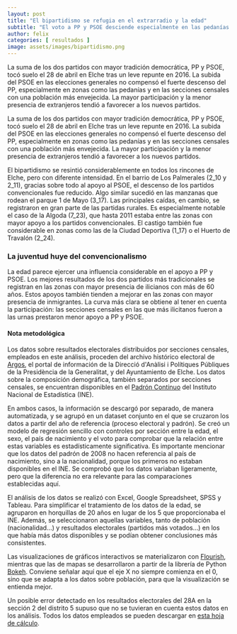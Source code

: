 ```yaml
---
layout: post
title: "El bipartidismo se refugia en el extrarradio y la edad"
subtitle: "El voto a PP y PSOE desciende especialmente en las pedanías y en las zonas con menor presencia de mayores de 60 años, pero resiste en las secciones con mayor inmigración y menor participación"
author: felix 
categories: [ resultados ]
image: assets/images/bipartidismo.png
---
```

La suma de los dos partidos con mayor tradición democrática, PP y PSOE, tocó suelo el 28 de abril en Elche tras un leve repunte en 2016. La subida del PSOE en las elecciones generales no compensó el fuerte descenso del PP, especialmente en zonas como las pedanías y en las secciones censales con una población más envejecida. La mayor participación y la menor presencia de extranjeros tendió a favorecer a los nuevos partidos.

<div class="flourish-embed" data-src="visualisation/339037"></div><script src="https://public.flourish.studio/resources/embed.js"></script>

La suma de los dos partidos con mayor tradición democrática, PP y PSOE, tocó suelo el 28 de abril en Elche tras un leve repunte en 2016. La subida del PSOE en las elecciones generales no compensó el fuerte descenso del PP, especialmente en zonas como las pedanías y en las secciones censales con una población más envejecida. La mayor participación y la menor presencia de extranjeros tendió a favorecer a los nuevos partidos.

El bipartidismo se resintió considerablemente en todos los rincones de Elche, pero con diferente intensidad. En el barrio de Los Palmerales (2_10 y 2_11), gracias sobre todo al apoyo al PSOE, el descenso de los partidos convencionales fue reducido. Algo similar sucedió en las manzanas que rodean el parque 1 de Mayo (3_17). Las principales caídas, en cambio, se registraron en gran parte de las partidas rurales. Es especialmente notable el caso de la Algoda (7_23), que hasta 2011 estaba entre las zonas con mayor apoyo a los partidos convencionales. El castigo también fue considerable en zonas como las de la Ciudad Deportiva (1_17) o el Huerto de Travalón (2_24). 

<div class="flourish-embed" data-src="story/40034"></div><script src="https://public.flourish.studio/resources/embed.js"></script>

### La juventud huye del convencionalismo

La edad parece ejercer una influencia considerable en el apoyo a PP y PSOE. Los mejores resultados de los dos partidos más tradicionales se registran en las zonas con mayor presencia de ilicianos con más de 60 años. Estos apoyos también tienden a mejorar en las zonas con mayor presencia de inmigrantes. La curva más clara se obtiene al tener en cuenta la participación: las secciones censales en las que más ilicitanos fueron a las urnas prestaron menor apoyo a PP y PSOE.


<div class="alert alert-secondary" role="alert">
  <h4 class="alert-heading">Nota metodológica</h4>
  <p>Los datos sobre resultados electorales distribuidos por secciones censales, empleados en este análisis, proceden del archivo histórico electoral de <a href="http://www.argos.gva.es/ahe/val/buscaEleccionesV.html">Argos</a>, el portal de información de la Direcció d'Anàlisi i Polítiques Públiques de la Presidència de la Generalitat, y del Ayuntamiento de Elche. Los datos sobre la composición demográfica, también separados por secciones censales, se encuentran disponibles en el <a href="http://www.ine.es/dyngs/INEbase/es/operacion.htm?c=Estadistica_C&cid=1254736177012&menu=resultados&idp=1254734710990">Padrón Continuo</a> del Instituto Nacional de Estadística (INE).</p>
  <p>En ambos casos, la información se descargó por separado, de manera automatizada, y se agrupó en un dataset conjunto en el que se cruzaron los datos a partir del año de referencia (proceso electoral y padrón). Se creó un modelo de regresión sencillo con controles por sección entre la edad, el sexo, el país de nacimiento y el voto para comprobar que la relación entre estas variables es estadísticamente significativa. Es importante mencionar que los datos del padrón de 2008 no hacen referencia al país de nacimiento, sino a la nacionalidad, porque los primeros no estaban disponibles en el INE. Se comprobó que los datos variaban ligeramente, pero que la diferencia no era relevante para las comparaciones establecidas aquí.
</p>
  <p>El análisis de los datos se realizó con Excel, Google Spreadsheet, SPSS y Tableau. Para simplificar el tratamiento de los datos de la edad, se agruparon en horquillas de 20 años en lugar de los 5 que proporcionaba el INE. Además, se seleccionaron aquellas variables, tanto de población (nacionalidad…) y resultados electorales (partidos más votados…) en los que había más datos disponibles y se podían obtener conclusiones más consistentes.</p>
  <p>Las visualizaciones de gráficos interactivos se materializaron con <a href="https://flourish.studio/">Flourish</a>, mientras que las de mapas se desarrollaron a partir de la librería de Python <a href="https://bokeh.pydata.org/en/latest/">Bokeh</a>. Conviene señalar aquí que el eje X no siempre comienza en el 0, sino que se adapta a los datos sobre población, para que la visualización se entienda mejor.</p> 
  <p>Un posible error detectado en los resultados electorales del 28A en la sección 2 del distrito 5 supuso que no se tuvieran en cuenta estos datos en los análisis. Todos los datos empleados se pueden descargar en <a href="https://docs.google.com/spreadsheets/d/1Tde3VYKVakCl2x8WzAm3xa9zMZvSS9LPbvzO9r6_Oco/edit?usp=sharing">esta hoja de cálculo</a>.</p>
</div>